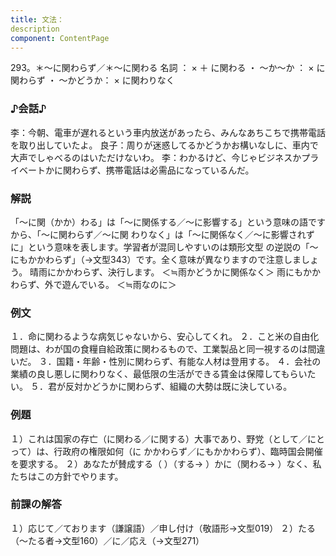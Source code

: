 ```yaml
---
title: 文法：
description
component: ContentPage
---
```



293。＊～に関わらず／＊～に関わる
名詞 ： × ＋ に関わる ・
～か～か ： × に関わらず ・
～かどうか： × に関わりなく  
### ♪会話♪
李：今朝、電車が遅れるという車内放送があったら、みんなあちこちで携帯電話を取り出していたよ。 良子：周りが迷惑してるかどうかお構いなしに、車内で大声でしゃべるのはいただけないわ。
李：わかるけど、今じゃビジネスかプライベートかに関わらず、携帯電話は必需品になっているんだ。
### 解説
「～に関（かか）わる」は「～に関係する／～に影響する」という意味の語ですから、「～に関わらず／～に関 わりなく」は「～に関係なく／～に影響されずに」という意味を表します。学習者が混同しやすいのは類形文型 の逆説の「～にもかかわらず」（→文型343）です。全く意味が異なりますので注意しましょう。
晴雨にかかわらず、決行します。 ＜≒雨かどうかに関係なく＞ 雨にもかかわらず、外で遊んでいる。 ＜≒雨なのに＞
### 例文
１．命に関わるような病気じゃないから、安心してくれ。
２．こと米の自由化問題は、わが国の食糧自給政策に関わるもので、工業製品と同一視するのは間違いだ。
３．国籍・年齢・性別に関わらず、有能な人材は登用する。
４．会社の業績の良し悪しに関わりなく、最低限の生活ができる賃金は保障してもらいたい。
５．君が反対かどうかに関わらず、組織の大勢は既に決している。
### 例題
１）これは国家の存亡（に関わる／に関する）大事であり、野党（として／にとって）は、行政府の権限如何（に
かかわらず／にもかかわらず）、臨時国会開催を要求する。
２）あなたが賛成する（ ）（する→ ）かに（関わる→ ）なく、私たちはこの方針でやります。
### 前課の解答
１）応じて／ております（謙譲語）／申し付け（敬語形→文型019）
２）たる（～たる者→文型160）／に／応え（→文型271）
